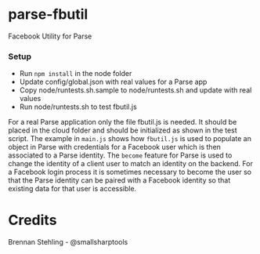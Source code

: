 # parse-fbutil

Facebook Utility for Parse

### Setup

 * Run `npm install` in the node folder
 * Update config/global.json with real values for a Parse app
 * Copy node/runtests.sh.sample to node/runtests.sh and update with real values
 * Run node/runtests.sh to test fbutil.js

For a real Parse application only the file fbutil.js is needed. It
should be placed in the cloud folder and should be initialized
as shown in the test script. The example in `main.js` shows how
`fbutil.js` is used to populate an object in Parse with credentials
for a Facebook user which is then associated to a Parse identity.
The `become` feature for Parse is used to change the identity of
a client user to match an identity on the backend. For a Facebook
login process it is sometimes necessary to become the user so
that the Parse identity can be paired with a Facebook identity
so that existing data for that user is accessible.

# Credits
Brennan Stehling - @smallsharptools

